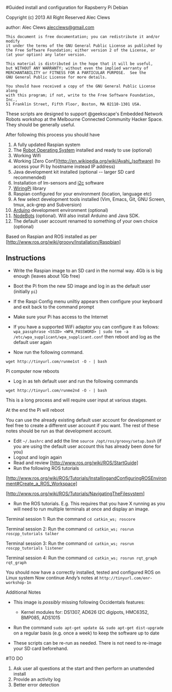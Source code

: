 #Guided install and configuration for Rapsberry Pi Debian


 Copyright (c) 2013 All Right Reserved  Alec Clews

 author: Alec Clews
 alecclews@gmail.com

    This document is free documentation; you can redistribute it and/or modify
    it under the terms of the GNU General Public License as published by
    the Free Software Foundation; either version 2 of the License, or
    (at your option) any later version.

    This material is distributed in the hope that it will be useful,
    but WITHOUT ANY WARRANTY; without even the implied warranty of
    MERCHANTABILITY or FITNESS FOR A PARTICULAR PURPOSE.  See the
    GNU General Public License for more details.

    You should have received a copy of the GNU General Public License along
    with this program; if not, write to the Free Software Foundation, Inc.,
    51 Franklin Street, Fifth Floor, Boston, MA 02110-1301 USA.


These scripts are designed to support @geekscape's Embedded Network Robots workshop at the Melbourne
Connected Community Hacker Space. They should be generally useful.

After following this process you should have

1. A fully updated Raspian system
2. The [Robot Operating System](http://www.ros.org/wiki/) installed and ready to use (optional)
3. Working Wifi
4. Working [Zero Conf](http://en.wikipedia.org/wiki/Avahi_(software) (to access your Pi by hostname instead IP address)
5. Java development kit installed (optional -- larger SD card recommended)
6. Installation of lm-sensors and [i2c](http://en.wikipedia.org/wiki/I%C2%B2C) software
7. [WiringPi](http://wiringpi.com/) library 
8. Raspian configured for your environment (location, language etc)
9. A few select development tools installed (Vim, Emacs, Git, GNU Screen, tmux, ack-grep and Subversion)
10. [Arduino](http://arduino.cc/en/Main/Software) development environment (optional)
11. [NodeBots](http://nodebots.io/) (optional). Will also install Arduino and Java SDK.
12. The default user account renamed to something of your own choice (optional)

Based on Raspian and ROS installed as per [http://www.ros.org/wiki/groovy/Installation/Raspbian]
## Instructions

* Write  the Raspian image to an SD card in the normal way. 4Gb is is big enough (leaves about 1Gb free)
* Boot the Pi from the new SD image and log in as the default user (initially `pi`)
* If the Raspi Config menu uniltiy appears then configure your keyboard and exit back to the command prompt
* Make sure your Pi has access to the Internet
 * If you have a supported WiFi adaptor you can configure it as follows:
  `wpa_passphrase <SSID> <WPA_PASSWORD> | sudo tee -a /etc/wpa_supplicant/wpa_supplicant.conf`
   then reboot and log as the default user again

* Now run the following command.

`wget http://tinyurl.com/runme1st -O - | bash`

Pi computer now reboots

* Log in as teh default user and run the following commands

`wget http://tinyurl.com/runme2nd -O - | bash`

This is a long process and will require user input at various stages.

At the end the Pi will reboot



You can use the already existing default user account for development or feel free to create a different user account if you want. The rest
of these notes should be run as that development account. 
  * Edit `~/.bashrc` and add the line `source /opt/ros/groovy/setup.bash` (if you are using the default user account this has already been done for you)
  * Logout and login again
  * Read and review [http://www.ros.org/wiki/ROS/StartGuide]
  * Run the following ROS tutorials

   [http://www.ros.org/wiki/ROS/Tutorials/InstallingandConfiguringROSEnvironment#Create_a_ROS_Workspace]

   [http://www.ros.org/wiki/ROS/Tutorials/NavigatingTheFilesystem]

  * Run the ROS tutorials. E.g. This requires that you have X running as you will need to run multiple terminals at once and display an image.

  Terminal session 1: Run the command `cd catkin_ws; roscore`

  Terminal session 2: Run the command `cd catkin_ws; rosrun roscpp_tutorials talker`

  Terminal session 3: Run the command `cd catkin_ws; rosrun roscpp_tutorials listener`

  Terminal session 4: Run the command `cd catkin_ws; rosrun rqt_graph rqt_graph `

You should now have a correctly installed, tested and configured ROS on Linux system
Now continue Andy’s notes at ``http://tinyurl.com/enr-workshop-1n``

Additional Notes

* This image is _possibly_ missing following Occidentals features:
  * Kernel modules for: DS1307, AD626 I2C digipots, HMC6352, BMP085, ADS1015

* Run the command `sudo apt-get update && sudo apt-get dist-upgrade` on a regular basis
(e.g. once a week) to keep the software up to date

* These scripts can be re-run as needed. There is not need to re-image your SD card beforehand.

#TO DO

1. Ask user all questions at the start and then perform an unattended install
2. Provide an activity log
3. Better error detection
